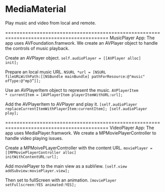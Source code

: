 MediaMaterial
=============

Play music and video from local and remote.

==========================================================================================
MusicPlayer App: The app uses AVFoundation.framwork. We create an AVPlayer object to handle the controls of music playback.

Create an AVPlayer object.
<code>self.audioPlayer = [[AVPlayer alloc] init];</code>

Prepare an local music URL.
<code>NSURL *url = [NSURL fileURLWithPath:[[NSBundle mainBundle] pathForResource:@"music" ofType:@"mp3”]];</code>

Use an AVPlayerItem object to represent the music.
<code>AVPlayerItem * currentItem = [AVPlayerItem playerItemWithURL:url];</code>
    
Add the AVPlayerItem to AVPlayer and play it.
<code>[self.audioPlayer replaceCurrentItemWithPlayerItem:currentItem];
[self.audioPlayer play];</code>


==========================================================================================
VideoPlayer App: The app uses MediaPlayer.framwork. We create a MPMoviePlayerController to handle video playing issues.

Create a MPMoivePLayerController with the content URL.
<code>moviePlayer = [[MPMoviePlayerController alloc] initWithContentURL:url];</code>

Add moviePlayer to the main view as a subView.
<code>[self.view addSubview:moviePlayer.view];</code>

Then set to fullScreen with an animation.
<code>[moviePlayer setFullscreen:YES animated:YES];</code>
